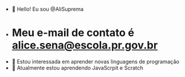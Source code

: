 - 👋 Hello! Eu sou @AliSuprema
- # Meu e-mail de contato é alice.sena@escola.pr.gov.br
- 👀 Estou interessada em aprender novas linguagens de programação 
- 🌱 Atualmente estou aprendendo JavaScrpit e Scratch
